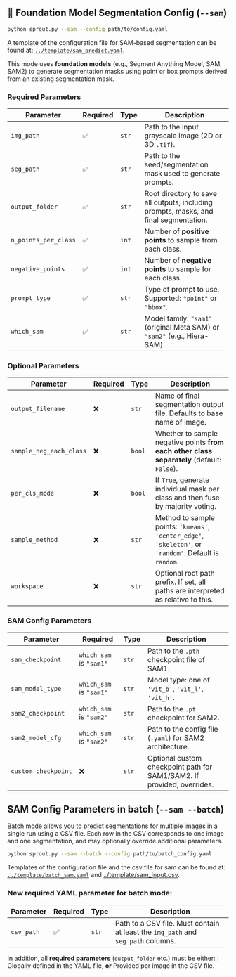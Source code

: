 ## 🧠 Foundation Model Segmentation Config (`--sam`)

```bash
python sprout.py --sam --config path/to/config.yaml
```

A template of the configuration file for SAM-based segmentation can be found at:  [`../template/sam_predict.yaml`](../template/sam_predict.yaml).

This mode uses **foundation models** (e.g., Segment Anything Model, SAM, SAM2) to generate segmentation masks using point or box prompts derived from an existing segmentation mask.
### Required Parameters

| Parameter            | Required | Type  | Description                                                                           |
| -------------------- | -------- | ----- | ------------------------------------------------------------------------------------- |
| `img_path`           | ✅        | `str` | Path to the input grayscale image (2D or 3D `.tif`).                                  |
| `seg_path`           | ✅        | `str` | Path to the seed/segmentation mask used to generate prompts.                          |
| `output_folder`      | ✅        | `str` | Root directory to save all outputs, including prompts, masks, and final segmentation. |
| `n_points_per_class` | ✅        | `int` | Number of **positive points** to sample from each class.                              |
| `negative_points`    | ✅        | `int` | Number of **negative points** to sample for each class.                               |
| `prompt_type`        | ✅        | `str` | Type of prompt to use. Supported: `"point"` or `"bbox"`.                              |
| `which_sam`          | ✅        | `str` | Model family: `"sam1"` (original Meta SAM) or `"sam2"` (e.g., Hiera-SAM).             |


### Optional Parameters
| Parameter               | Required | Type   | Description                                                                                |
| ----------------------- | -------- | ------ | ------------------------------------------------------------------------------------------ |
| `output_filename`       | ❌        | `str`  | Name of final segmentation output file. Defaults to base name of image.                    |
| `sample_neg_each_class` | ❌        | `bool` | Whether to sample negative points **from each other class separately** (default: `False`). |
| `per_cls_mode`          | ❌        | `bool` | If `True`, generate individual mask per class and then fuse by majority voting.            |
| `sample_method`      | ❌        | `str` | Method to sample points: `'kmeans'`, `'center_edge'`, `'skeleton'`, or `'random'`.   Default is `random`.  |
| `workspace`             | ❌        | `str`  | Optional root path prefix. If set, all paths are interpreted as relative to this.          |

### SAM Config Parameters
| Parameter        | Required | Type  | Description                                         |
| ---------------- | -------- | ----- | --------------------------------------------------- |
| `sam_checkpoint` | `which_sam`  is `"sam1"`        | `str` | Path to the `.pth` checkpoint file of SAM1.         |
| `sam_model_type` | `which_sam`  is `"sam1"`        | `str` | Model type: one of `'vit_b'`, `'vit_l'`, `'vit_h'`. |
| `sam2_checkpoint` | `which_sam`  is `"sam2"`        | `str` | Path to the `.pt` checkpoint for SAM2.                   |
| `sam2_model_cfg`  | `which_sam`  is `"sam2"`        | `str` | Path to the config file (`.yaml`) for SAM2 architecture. |
| `custom_checkpoint` | ❌        | `str` | Optional custom checkpoint path for SAM1/SAM2. If provided, overrides. |


## SAM Config Parameters in batch (`--sam --batch`)

Batch mode allows you to predict segmentations for multiple images in a single run using a CSV file. Each row in the CSV corresponds to one image and one segmentation, and may optionally override additional parameters.

```bash
python sprout.py --sam --batch --config path/to/batch_config.yaml
```

Templates of the configuration file and the csv file for sam can be found at: [`../template/batch_sam.yaml`](../template/batch_sam.yaml) and [../template/sam_input.csv](../template/sam_input.csv).


### New required YAML parameter for batch mode:

| Parameter  | Required | Type  | Description                                                                      |
| ---------- | -------- | ----- | -------------------------------------------------------------------------------- |
| `csv_path` | ✅        | `str` | Path to a CSV file. Must contain at least the `img_path` and `seg_path` columns. |


In addition, all **required parameters** (`output_folder` etc.) must be either: : Globally defined in the YAML file, **or** Provided per image in the CSV file.